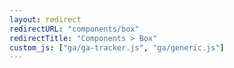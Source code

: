 ```yaml
---
layout: redirect
redirectURL: "components/box"
redirectTitle: "Components > Box"
custom_js: ["ga/ga-tracker.js", "ga/generic.js"]
---
```

